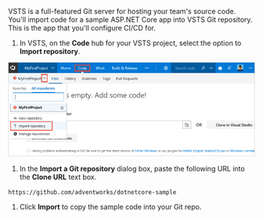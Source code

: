 VSTS is a full-featured Git server for hosting your team's source code. You'll import code for a sample ASP.NET Core app into VSTS Git repository. This is the app that you'll configure CI/CD for.

[//]: # (> [!NOTE])
[//]: # (> If you already have an ASP.NET Core application checked into your VSTS Git repository, you can use that for this quickstart, so long as your app does not depend on a database.)

1. In VSTS, on the **Code** hub for your VSTS project, select the option to **Import repository**.

 ![import repository menu item](../../_shared/_img/import-repository-menu-item.png)

1. In the **Import a Git repository** dialog box, paste the following URL into the **Clone URL** text box.

  ```
  https://github.com/adventworks/dotnetcore-sample
  ```

1. Click **Import** to copy the sample code into your Git repo.
